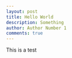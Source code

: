 ```yaml
---
layout: post
title: Hello World
description: Something
author: Author Number 1
comments: true
---
```


This is a test